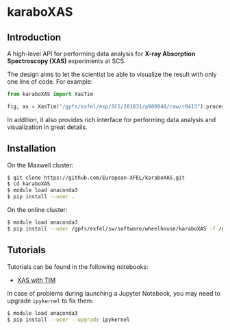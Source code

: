 # karaboXAS

## Introduction

A high-level API for performing data analysis for **X-ray Absorption Spectroscopy (XAS)** experiments at SCS. 

The design aims to let the scientist be able to visualize the result with only one line of code. For example:

```py
from karaboXAS import XasTim

fig, ax = XasTim("/gpfs/exfel/exp/SCS/201831/p900048/raw/r0413").process(50).select('XGM', 0.1).select(['MCP1', 'MCP2', 'MCP3'], 1).plot_spectrum(n_bins=40)
```

In addition, it also provides rich interface for performing data analysis and visualization in great details.


## Installation

On the Maxwell cluster:
```sh
$ git clone https://github.com/European-XFEL/karaboXAS.git
$ cd karaboXAS
$ module load anaconda3
$ pip install --user .
```

On the online cluster:
```sh
$ module load anaconda3
$ pip install --user /gpfs/exfel/sw/software/wheelhouse/karaboXAS -f /gpfs/exfel/sw/software/wheelhouse --no-index
```

## Tutorials

Tutorials can be found in the following notebooks:

- [XAS with TIM](./notebooks/xas_with_tim_tutorial.ipynb)

In case of problems during launching a Jupyter Notebook, you may need to upgrade `ipykernel` to fix them:
```sh
$ module load anaconda3
$ pip install --user --upgrade ipykernel
```